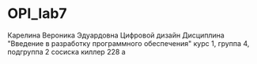 # OPI_lab7
Карелина 
Вероника
Эдуардовна
Цифровой дизайн
Дисциплина "Введение в разработку программного обеспечения"
курс 1, группа 4, подгруппа 2
сосиска киллер 228 а
